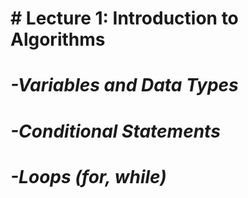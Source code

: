 # **# Lecture 1: Introduction to Algorithms**

# *-Variables and Data Types*

# *-Conditional Statements*

# *-Loops (for, while)*
